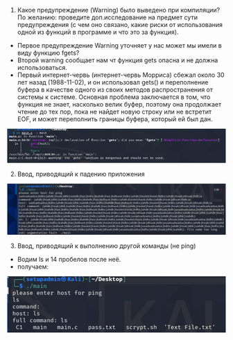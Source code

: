 1. Какое предупреждение (Warning) было выведено при компиляции? По желанию: проведите доп.исследование на предмет сути предупреждения (с чем оно связано, какие риски от использования одной из функций в программе и что это за функция).

- Первое предупреждение Warning уточняет у нас может мы имели в виду функцию fgets?
- Второй warning сообщает нам чт функция gets опасна и не должна использоваться.
- Первый интернет-червь (интернет-червь Морриса) сбежал около 30 лет назад (1988-11-02), и он использовал gets() и переполнение буфера в качестве одного из своих методов распространения от системы к системе. Основная проблема заключается в том, что функция не знает, насколько велик буфер, поэтому она продолжает чтение до тех пор, пока не найдет новую строку или не встретит EOF, и может переполнить границы буфера, который ей был дан.

![](pic/123.png)

2. Ввод, приводящий к падению приложения

![](pic/124.png)

3. Ввод, приводящий к выполнению другой команды (не ping)

- Водим ls и 14 пробелов после неё.
- получаем:

![](pic/125.png)